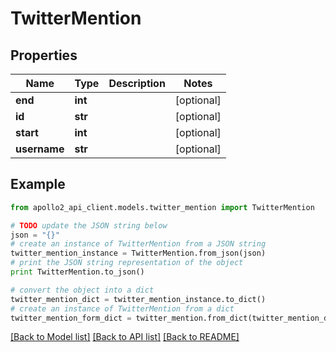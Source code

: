 # TwitterMention


## Properties
Name | Type | Description | Notes
------------ | ------------- | ------------- | -------------
**end** | **int** |  | [optional] 
**id** | **str** |  | [optional] 
**start** | **int** |  | [optional] 
**username** | **str** |  | [optional] 

## Example

```python
from apollo2_api_client.models.twitter_mention import TwitterMention

# TODO update the JSON string below
json = "{}"
# create an instance of TwitterMention from a JSON string
twitter_mention_instance = TwitterMention.from_json(json)
# print the JSON string representation of the object
print TwitterMention.to_json()

# convert the object into a dict
twitter_mention_dict = twitter_mention_instance.to_dict()
# create an instance of TwitterMention from a dict
twitter_mention_form_dict = twitter_mention.from_dict(twitter_mention_dict)
```
[[Back to Model list]](../README.md#documentation-for-models) [[Back to API list]](../README.md#documentation-for-api-endpoints) [[Back to README]](../README.md)


